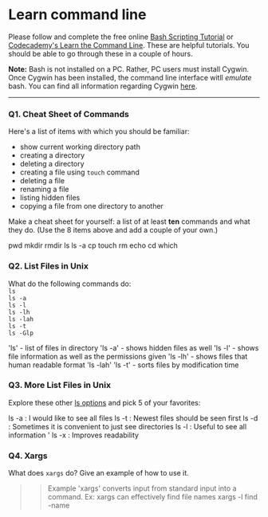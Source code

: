 # Learn command line

Please follow and complete the free online [Bash Scripting Tutorial](https://ryanstutorials.net/bash-scripting-tutorial/) or [Codecademy's Learn the Command Line](https://www.codecademy.com/learn/learn-the-command-line). These are helpful tutorials. You should be able to go through these in a couple of hours.

**Note:** Bash is not installed on a PC. Rather, PC users must install Cygwin. Once Cygwin has been installed, the command line interface witll _emulate_ bash. You can find all information regarding Cygwin [here](https://www.cygwin.com/).

---

### Q1.  Cheat Sheet of Commands  

Here's a list of items with which you should be familiar:  
* show current working directory path
* creating a directory
* deleting a directory
* creating a file using `touch` command
* deleting a file
* renaming a file
* listing hidden files
* copying a file from one directory to another

Make a cheat sheet for yourself: a list of at least **ten** commands and what they do.  (Use the 8 items above and add a couple of your own.)  

> > 

pwd 
mkdir
rmdir
ls
ls -a
cp
touch 
rm 
echo 
cd 
which

### Q2.  List Files in Unix   

What do the following commands do:  
`ls`  
`ls -a`  
`ls -l`  
`ls -lh`  
`ls -lah`  
`ls -t`  
`ls -Glp`  

> > 
'ls' - list of files in directory
'ls -a' - shows hidden files as well
'ls -l' - shows file information as well as the permissions given
'ls -lh' - shows files that human readable format
'ls -lah'
'ls -t' - sorts files by modification time




### Q3.  More List Files in Unix  

Explore these other [ls options](http://www.techonthenet.com/unix/basic/ls.php) and pick 5 of your favorites:

> > 

ls -a : I would like to see all files
ls -t : Newest files should be seen first
ls -d : Sometimes it is convenient to just see directories
ls -l : Useful to see all information '
ls -x : Improves readability 

### Q4.  Xargs   

What does `xargs` do? Give an example of how to use it.

> > Example
'xargs' converts input from standard input into a command.
Ex: xargs can effectively find file names
xargs -l find -name



